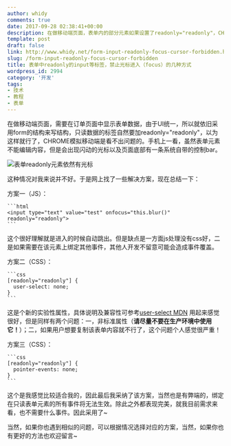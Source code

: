 ```yaml
---
author: whidy
comments: true
date: 2017-09-28 02:38:41+00:00
description: 在做移动端页面，表单内的部分元素如果设置了readonly="readonly"，CHROME模拟移动端是看不出问题的。而手机上虽然表单元素不能编辑内容，但是会出现闪动的光标以及页面底部有一条系统自带的控制bar。这样的体验很差，于是我总结了几个方案。
template: post
draft: false
link: http://www.whidy.net/form-input-readonly-focus-cursor-forbidden.html
slug: /form-input-readonly-focus-cursor-forbidden
title: 表单中readonly的input等标签，禁止光标进入（focus）的几种方式
wordpress_id: 2994
category: '开发'
tags:
- 技术
- 教程
- 表单
---
```


在做移动端页面，需要在订单页面中显示表单数据，由于UI统一，所以就依旧采用form的结构来写结构，只读数据的标签自然要加readonly="readonly"，以为这样就行了，CHROME模拟移动端是看不出问题的。手机上一看，虽然表单元素不能编辑内容，但是会出现闪动的光标以及页面底部有一条系统自带的控制bar。

![表单readonly元素依然有光标](https://www.whidy.net/wp-content/uploads/2017/09/form-400x711.png)

这种情况对我来说并不好。于是网上找了一些解决方案，现在总结一下：

方案一（JS）：

    
    ```html
    <input type="text" value="test" onfocus="this.blur()" readonly="readonly">
    ```


这个很好理解就是进入的时候自动跳出。但是缺点是一方面js处理没有css好，二是如果需要在该元素上绑定其他事件，其他人开发不留意可能会造成事件覆盖。

方案二（CSS）：

    
    ```css
    [readonly="readonly"] {
      user-select: none;
    }
    ```


这是个新的实验性属性，具体说明及兼容性可参考[user-select MDN](https://developer.mozilla.org/zh-CN/docs/Web/CSS/user-select)
用起来感觉很好，但是同样有两个问题：一，非标准属性（**请尽量不要在生产环境中使用它！**）；二，如果用户想要复制该表单内容就不行了，这个问题个人感觉很严重！

方案三（CSS）：

    
    ```css
    [readonly="readonly"] {
      pointer-events: none;
    }
    ```


这个是我感觉比较适合我的，因此最后我采纳了该方案，当然也是有弊端的，绑定在只读表单元素的所有事件将无法生效。除此之外都表现完美，就我目前需求来看，也不需要什么事件。因此采用了~

当然，如果你也遇到相似的问题，可以根据情况选择对应的方案，当然，如果你也有更好的方法也欢迎留言~
